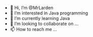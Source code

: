 - 👋 Hi, I’m @MrLarden
- 👀 I’m interested in Java programming
- 🌱 I’m currently learning Java
- 💞️ I’m looking to collaborate on ...
- 📫 How to reach me ...

<!---
MrLarden/MrLarden is a ✨ special ✨ repository because its `README.md` (this file) appears on your GitHub profile.
You can click the Preview link to take a look at your changes.
--->
